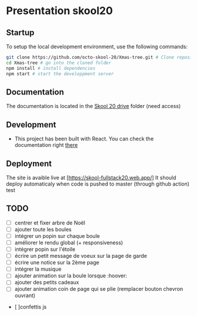 # Presentation skool20

## Startup
To setup the local development environment, use the following commands:
```bash
git clone https://github.com/octo-skool-20/Xmas-tree.git # Clone repository
cd Xmas-tree # go into the cloned folder
npm install # install dependencies
npm start # start the developpment server
```

## Documentation
The documentation is located in the [Skool 20 drive](https://drive.google.com/drive/folders/1u8aWdmZ7Ijwvq3QfWILYHItRojsS5-Wl?usp=sharing) folder (need access)

## Development
* This project has been built with React. You can check the documentation right [there](https://reactjs.org/docs/getting-started.html)


## Deployment
The site is avaible live at [https://skool-fullstack20.web.app/]
It should deploy automaticaly when code is pushed to master (through github action)
test
## TODO
- [ ] centrer et fixer arbre de Noël 
- [ ] ajouter toute les boules
- [ ] intégrer un popin sur chaque boule 
- [ ] améliorer le rendu global (+ responsiveness)
- [ ] intégrer popin sur l'étoile
- [ ] écrire un petit message de voeux sur la page de garde
- [ ] écrire une notice sur la 2ème page
- [ ] intégrer la musique 
- [ ] ajouter animation sur la boule lorsque :hoover:
- [ ] ajouter des petits cadeaux 
- [ ] ajouter animation coin de page qui se plie (remplacer bouton chevron ouvrant)
- [ ]confettis js 

